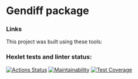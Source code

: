 # Gendiff package

### Links

This project was built using these tools:


### Hexlet tests and linter status:
[![Actions Status](https://github.com/Zlober/python-project-lvl2/workflows/hexlet-check/badge.svg)](https://github.com/Zlober/python-project-lvl2/actions)
[![Maintainability](https://api.codeclimate.com/v1/badges/a0650203237396645f3c/maintainability)](https://codeclimate.com/github/Zlober/python-project-lvl2/maintainability)
[![Test Coverage](https://api.codeclimate.com/v1/badges/a0650203237396645f3c/test_coverage)](https://codeclimate.com/github/Zlober/python-project-lvl2/test_coverage)